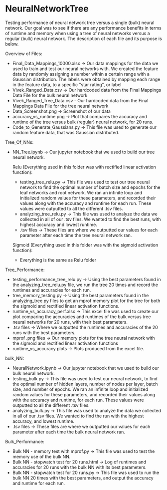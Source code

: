 # NeuralNetworkTree
Testing performance of neural network tree versus a single (bulk) neural network. Our goal was to see if there are any performance benefits in terms of runtime and memory when using a tree of neural networks versus a regular (bulk) neural network. The description of each file and its purpose is below.

Overview of Files:

- Final_Data_Mappings_10000.xlsx -> Our data mappings for the data we used to train and test our neural networks with. We created the feature data by randomly assigning a number within a certain range with a Gaussian distribution. The labels were obtained by mapping each range in the feature data, to a specific "star rating", or label
- Vivek_Ranged_Data.csv -> Our hardcoded data from the Final Mappings Data File for the bulk neural network
- Vivek_Ranged_Tree_Data.csv - Our hardcoded data from the Final Mappings Data File for the tree neural network
- Data_Screenshot.png -> Screenshot of our data
- accuracy_vs_runtime.png -> Plot that compares the accuracy and runtime of the tree versus bulk (regular) neural network, for 20 runs.
- Code_to_Generate_Gaussians.py -> This file was used to generate our random feature data, that was Gaussian distributed.

Tree_Of_NNs:
- NN_Tree.ipynb -> Our jupyter notebook that we used to build our tree neural network.

  Relu (Everything used in this folder was with rectified linear activation function):
  - testing_tree_relu.py -> This file was used to test our tree neural network to find the optimal number of batch size and epochs for the leaf networks and root network. We ran an infinite loop and initialized random values for these parameters, and recorded their values along with the accuracy and runtime for each run. These values were outputted to all the different .tsv files.
  - analyzing_tree_relu.py -> This file was used to analyze the data we collected in all of our .tsv files. We wanted to find the best runs, with highest accuracy and lowest runtime.
  - .tsv files -> These files are where we outputted our values for each parameter after each time the tree neural network ran.

  Sigmoid (Everything used in this folder was with the sigmoid activation function):
  - Everything is the same as Relu folder

Tree_Performance:
- testing_performance_tree_relu.py -> Using the best parameters found in the analyzing_tree_relu.py file, we run the tree 20 times and record the runtimes and accuracies for each run.
- tree_memory_testing.py -> Using the best parameters found in the analyzing_tree.py files to get an mprof memory plot for the tree for both the sigmoid and rectified linear activation functions.
- runtime_vs_accuracy_perf.xlsx -> This excel file was used to create our plot comparing the accuracies and runtimes of the bulk versus tree neural networks for 20 runs, with their best parameters.
- .tsv files -> Where we outputted the runtimes and accuracies of the 20 runs with the best parameters.
- mprof .png files -> Our memory plots for the tree neural network with the sigmoid and rectified linear activation functions
- runtime_vs_accuracy plots -> Plots produced from the excel file.


bulk_NN:
- NeuralNetwork.ipynb -> Our jupyter notebook that we used to build our bulk neural network.
- testing_bulk.py -> This file was used to test our neural network, to find the optimal number of hidden layers, number of nodes per layer, batch size, and number of epochs. We ran an infinite loop and initialized random values for these parameters, and recorded their values along with the accuracy and runtime, for each run. These values were outputted to all the different .tsv files.
- analyzing_bulk.py -> This file was used to analyze the data we collected in all of our .tsv files. We wanted to find the run with the highest accuracy, and lowest runtime.
- .tsv files -> These files are where we outputted our values for each parameter after each time the bulk neural network ran.

Bulk_Performance:
- Bulk NN - memory test with mprof.py -> This file was used to test the memory use of the bulk NN.
- Bulk NN - stopwatch test for 20 runs.html -> Log of runtimes and accuracies for 20 runs with the bulk NN with its best parameters.
- Bulk NN - stopwatch test for 20 runs.py -> This file was used to run the bulk NN 20 times with the best parameters, and output the accuracy and runtime for each run.
